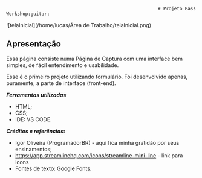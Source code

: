 															# Projeto Bass Workshop:guitar:

![telaInicial](/home/lucas/Área de Trabalho/telaInicial.png)



## Apresentação

Essa página consiste numa Página de Captura com uma interface bem simples, de fácil entendimento e usabilidade. 

Esse é o primeiro projeto utilizando formulário. Foi desenvolvido apenas, puramente, a parte de interface (front-end).

***Ferramentas utilizadas***

- HTML;
- CSS;
- IDE: VS CODE.

***Créditos e referências:***

- Igor Oliveira (ProgramadorBR) - aqui fica minha gratidão por seus ensinamentos;
- https://app.streamlinehq.com/icons/streamline-mini-line - link para icons
- Fontes de texto: Google Fonts.









